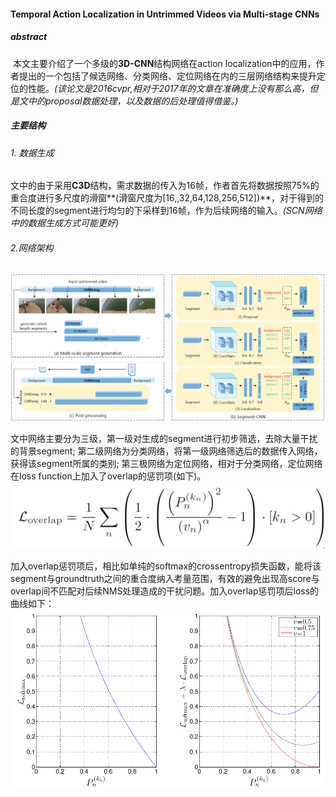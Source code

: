 #### Temporal Action Localization in Untrimmed Videos via Multi-stage CNNs

##### abstract

​	本文主要介绍了一个多级的**3D-CNN**结构网络在action localization中的应用，作者提出的一个包括了候选网络、分类网络、定位网络在内的三层网络结构来提升定位的性能。*(该论文是2016cvpr,相对于2017年的文章在准确度上没有那么高，但是文中的proposal数据处理，以及数据的后处理值得借鉴。)*

##### 主要结构

###### 1. 数据生成

​	文中的由于采用**C3D**结构，需求数据的传入为16帧，作者首先将数据按照75%的重合度进行多尺度的滑窗**(滑窗尺度为[16,,32,64,128,256,512])**，对于得到的不同长度的segment进行均匀的下采样到16帧，作为后续网络的输入。*(SCN网络中的数据生成方式可能更好)*

###### 2.网络架构

![](./figure1.png)

​	文中网络主要分为三级，第一级对生成的segment进行初步筛选，去除大量干扰的背景segment; 第二级网络为分类网络，将第一级网络筛选后的数据传入网络，获得该segment所属的类别; 第三极网络为定位网络，相对于分类网络，定位网络在loss function上加入了overlap的惩罚项(如下)。![](./formula1.png)

​	加入overlap惩罚项后，相比如单纯的softmax的crossentropy损失函数，能将该segment与groundtruth之间的重合度纳入考量范围，有效的避免出现高score与overlap间不匹配对后续NMS处理造成的干扰问题。加入overlap惩罚项后loss的曲线如下：![](./figure2.png)